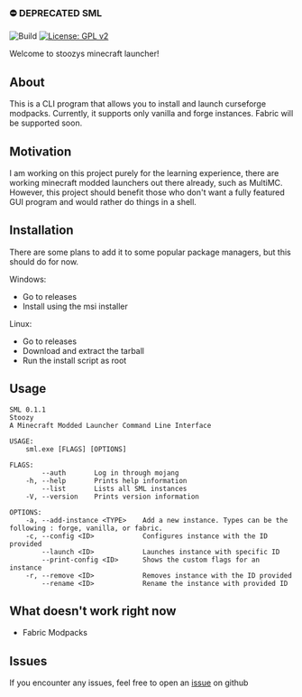 
### ⛔️ DEPRECATED SML

![Build](https://github.com/Stoozy/SML/actions/workflows/rust.yml/badge.svg)
[![License: GPL v2](https://img.shields.io/badge/License-GPL%20v2-blue.svg)](https://www.gnu.org/licenses/old-licenses/gpl-2.0.en.html)

Welcome to stoozys minecraft launcher!

## About

This is a CLI program that allows you to install and launch curseforge modpacks. Currently, it supports only vanilla and forge instances. Fabric will be supported soon. 

## Motivation

I am working on this project purely for the learning experience, there are working minecraft modded launchers out there already, such as MultiMC. However, this project should benefit those who don't want a fully featured GUI program and would rather do things in a shell.

## Installation

There are some plans to add it to some popular package managers, but this should do for now.

Windows:
 - Go to releases
 - Install using the msi installer

Linux:
 - Go to releases
 - Download and extract the tarball
 - Run the install script as root


## Usage


```
SML 0.1.1
Stoozy 
A Minecraft Modded Launcher Command Line Interface

USAGE:
    sml.exe [FLAGS] [OPTIONS]

FLAGS:
        --auth       Log in through mojang
    -h, --help       Prints help information
        --list       Lists all SML instances
    -V, --version    Prints version information

OPTIONS:
    -a, --add-instance <TYPE>    Add a new instance. Types can be the following : forge, vanilla, or fabric.
    -c, --config <ID>            Configures instance with the ID provided
        --launch <ID>            Launches instance with specific ID
        --print-config <ID>      Shows the custom flags for an instance
    -r, --remove <ID>            Removes instance with the ID provided
        --rename <ID>            Rename the instance with provided ID
```



## What doesn't work right now
 - Fabric Modpacks

## Issues

If you encounter any issues, feel free to open an [issue](https://github.com/Stoozy/SML/issues) on github


